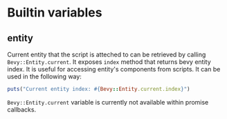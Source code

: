 # Builtin variables

## entity

Current entity that the script is atteched to can be retrieved by calling `Bevy::Entity.current`.
It exposes `index` method that returns bevy entity index.
It is useful for accessing entity's components from scripts.
It can be used in the following way:
```ruby
puts("Current entity index: #{Bevy::Entity.current.index}")
```

`Bevy::Entity.current` variable is currently not available within promise callbacks.
